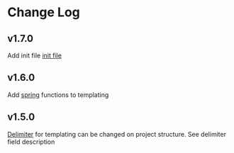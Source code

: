 # Change Log

## v1.7.0
Add init file [init file](../customize/init.md)

## v1.6.0
Add [spring](http://masterminds.github.io/sprig/) functions to templating

## v1.5.0
[Delimiter](../customize/project-structure.md) for templating can be changed on project structure. See delimiter field description
